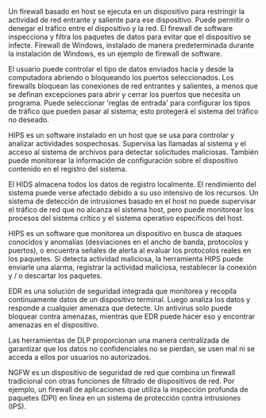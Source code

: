 Un firewall basado en host se ejecuta en un dispositivo para restringir la actividad de red entrante y saliente para ese dispositivo. Puede permitir o denegar el tráfico entre el dispositivo y la red. El firewall de software inspecciona y filtra los paquetes de datos para evitar que el dispositivo se infecte. Firewall de Windows, instalado de manera predeterminada durante la instalación de Windows, es un ejemplo de firewall de software.

El usuario puede controlar el tipo de datos enviados hacia y desde la computadora abriendo o bloqueando los puertos seleccionados. Los firewalls bloquean las conexiones de red entrantes y salientes, a menos que se definan excepciones para abrir y cerrar los puertos que necesita un programa. Puede seleccionar 'reglas de entrada' para configurar los tipos de tráfico que pueden pasar al sistema; esto protegerá el sistema del tráfico no deseado.


HIPS es un software instalado en un host que se usa para controlar y analizar actividades sospechosas. Supervisa las llamadas al sistema y el acceso al sistema de archivos para detectar solicitudes maliciosas. También puede monitorear la información de configuración sobre el dispositivo contenido en el registro del sistema.

El HIDS almacena todos los datos de registro localmente. El rendimiento del sistema puede verse afectado debido a su uso intensivo de los recursos. Un sistema de detección de intrusiones basado en el host no puede supervisar el tráfico de red que no alcanza el sistema host, pero puede monitorear los procesos del sistema crítico y el sistema operativo específicos del host.


HIPS es un software que monitorea un dispositivo en busca de ataques conocidos y anomalías (desviaciones en el ancho de banda, protocolos y puertos), o encuentra señales de alerta al evaluar los protocolos reales en los paquetes. Si detecta actividad maliciosa, la herramienta HIPS puede enviarle una alarma, registrar la actividad maliciosa, restablecer la conexión y / o descartar los paquetes.


EDR es una solución de seguridad integrada que monitorea y recopila continuamente datos de un dispositivo terminal. Luego analiza los datos y responde a cualquier amenaza que detecte. Un antivirus solo puede bloquear contra amenazas, mientras que EDR puede hacer eso y encontrar amenazas en el dispositivo.


Las herramientas de DLP proporcionan una manera centralizada de garantizar que los datos no confidenciales no se pierdan, se usen mal ni se acceda a ellos por usuarios no autorizados.


NGFW es un dispositivo de seguridad de red que combina un firewall tradicional con otras funciones de filtrado de dispositivos de red. Por ejemplo, un firewall de aplicaciones que utiliza la inspección profunda de paquetes (DPI) en línea en un sistema de protección contra intrusiones (IPS).

